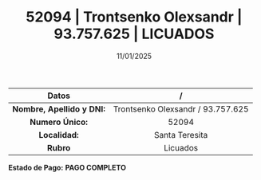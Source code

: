 ﻿---
title: 52094 | Trontsenko Olexsandr | 93.757.625 | LICUADOS
date: 11/01/2025
draft: false
tags: ['santa-teresita', 'titular', 'licuados']
---

|          **Datos**          |  /  |
|:---------------------------:|:---:|
| **Nombre, Apellido y DNI:** | Trontsenko Olexsandr / 93.757.625 |
|      **Numero Único:**      | 52094 |
|        **Localidad:**       | Santa Teresita |
|          **Rubro**          | Licuados |

**Estado de Pago:** **PAGO COMPLETO**
